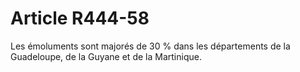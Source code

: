 # Article R444-58

<div align='left'>Les émoluments sont majorés de 30 % dans les départements de la Guadeloupe, de la Guyane et de la Martinique.<br/></div>